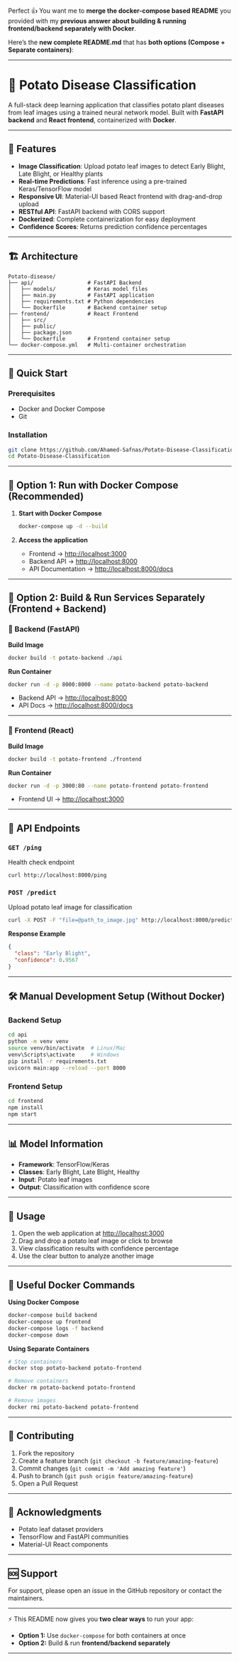 Perfect 👍 You want me to **merge the docker-compose based README** you provided with my **previous answer about building & running frontend/backend separately with Docker**.

Here’s the **new complete README.md** that has **both options (Compose + Separate containers)**:

---

# 🥔 Potato Disease Classification

A full-stack deep learning application that classifies potato plant diseases from leaf images using a trained neural network model. Built with **FastAPI backend** and **React frontend**, containerized with **Docker**.

---

## 🌟 Features

* **Image Classification**: Upload potato leaf images to detect Early Blight, Late Blight, or Healthy plants
* **Real-time Predictions**: Fast inference using a pre-trained Keras/TensorFlow model
* **Responsive UI**: Material-UI based React frontend with drag-and-drop upload
* **RESTful API**: FastAPI backend with CORS support
* **Dockerized**: Complete containerization for easy deployment
* **Confidence Scores**: Returns prediction confidence percentages

---

## 🏗️ Architecture

```
Potato-disease/
├── api/                 # FastAPI Backend
│   ├── models/          # Keras model files
│   ├── main.py          # FastAPI application
│   ├── requirements.txt # Python dependencies
│   └── Dockerfile       # Backend container setup
├── frontend/            # React Frontend
│   ├── src/
│   ├── public/
│   ├── package.json
│   └── Dockerfile       # Frontend container setup
└── docker-compose.yml   # Multi-container orchestration
```

---

## 🚀 Quick Start

### Prerequisites

* Docker and Docker Compose
* Git

### Installation

```bash
git clone https://github.com/Ahamed-Safnas/Potato-Disease-Classification.git
cd Potato-Disease-Classification
```

---

## 🐳 Option 1: Run with Docker Compose (Recommended)

1. **Start with Docker Compose**

   ```bash
   docker-compose up -d --build
   ```

2. **Access the application**

   * Frontend → [http://localhost:3000](http://localhost:3000)
   * Backend API → [http://localhost:8000](http://localhost:8000)
   * API Documentation → [http://localhost:8000/docs](http://localhost:8000/docs)

---

## 🐳 Option 2: Build & Run Services Separately (Frontend + Backend)

### 🔹 Backend (FastAPI)

**Build Image**

```bash
docker build -t potato-backend ./api
```

**Run Container**

```bash
docker run -d -p 8000:8000 --name potato-backend potato-backend
```

* Backend API → [http://localhost:8000](http://localhost:8000)
* API Docs → [http://localhost:8000/docs](http://localhost:8000/docs)

---

### 🔹 Frontend (React)

**Build Image**

```bash
docker build -t potato-frontend ./frontend
```

**Run Container**

```bash
docker run -d -p 3000:80 --name potato-frontend potato-frontend
```

* Frontend UI → [http://localhost:3000](http://localhost:3000)

---

## 📖 API Endpoints

### `GET /ping`

Health check endpoint

```bash
curl http://localhost:8000/ping
```

### `POST /predict`

Upload potato leaf image for classification

```bash
curl -X POST -F "file=@path_to_image.jpg" http://localhost:8000/predict
```

**Response Example**

```json
{
  "class": "Early Blight",
  "confidence": 0.9567
}
```

---

## 🛠️ Manual Development Setup (Without Docker)

### Backend Setup

```bash
cd api
python -m venv venv
source venv/bin/activate  # Linux/Mac
venv\Scripts\activate     # Windows
pip install -r requirements.txt
uvicorn main:app --reload --port 8000
```

### Frontend Setup

```bash
cd frontend
npm install
npm start
```

---

## 📊 Model Information

* **Framework**: TensorFlow/Keras
* **Classes**: Early Blight, Late Blight, Healthy
* **Input**: Potato leaf images
* **Output**: Classification with confidence score

---

## 🎯 Usage

1. Open the web application at [http://localhost:3000](http://localhost:3000)
2. Drag and drop a potato leaf image or click to browse
3. View classification results with confidence percentage
4. Use the clear button to analyze another image

---

## 🐳 Useful Docker Commands

**Using Docker Compose**

```bash
docker-compose build backend
docker-compose up frontend
docker-compose logs -f backend
docker-compose down
```

**Using Separate Containers**

```bash
# Stop containers
docker stop potato-backend potato-frontend

# Remove containers
docker rm potato-backend potato-frontend

# Remove images
docker rmi potato-backend potato-frontend
```

---

## 🤝 Contributing

1. Fork the repository
2. Create a feature branch (`git checkout -b feature/amazing-feature`)
3. Commit changes (`git commit -m 'Add amazing feature'`)
4. Push to branch (`git push origin feature/amazing-feature`)
5. Open a Pull Request


---

## 🙏 Acknowledgments

* Potato leaf dataset providers
* TensorFlow and FastAPI communities
* Material-UI React components

---

## 🆘 Support

For support, please open an issue in the GitHub repository or contact the maintainers.

---

⚡ This README now gives you **two clear ways** to run your app:

* **Option 1:** Use `docker-compose` for both containers at once
* **Option 2:** Build & run **frontend/backend separately**

---
